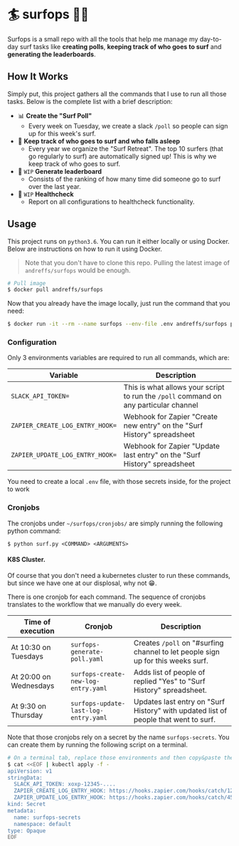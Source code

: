 # 🏄 surfops 🏄‍♀️

Surfops is a small repo with all the tools that help me manage my day-to-day surf tasks like **creating polls**, **keeping track of who goes to surf** and **generating the leaderboards**.

## How It Works

Simply put, this project gathers all the commands that I use to run all those tasks. Below is the complete list with a brief description:

* 📊 **Create the "Surf Poll"**
  * Every week on Tuesday, we create a slack `/poll` so people can sign up for this week's surf.
* 📝 **Keep track of who goes to surf and who falls asleep**
  * Every year we organize the "Surf Retreat". The top 10 surfers (that go regularly to surf) are automatically signed up! This is why we keep track of who goes to surf.
* 🥇 `WIP` **Generate leaderboard** 
  * Consists of the ranking of how many time did someone go to surf over the last year. 
* 🏥 `WIP` **Healthcheck** 
  * Report on all configurations to healthcheck functionality. 


<!--### Lifecycle
![Command #1]()
![Command #2]()
![Command #3]()-->

## Usage

This project runs on `python3.6`. You can run it either locally or using Docker. Below are instructions on how to run it using Docker.

> Note that you don't have to clone this repo. Pulling the latest image of `andreffs/surfops` would be enough.

```bash
# Pull image
$ docker pull andreffs/surfops
```

Now that you already have the image locally, just run the command that you need:

```bash
$ docker run -it --rm --name surfops --env-file .env andreffs/surfops python surf.py <COMMAND>
```


### Configuration 

Only 3 environments variables are required to run all commands, which are:

| Variable | Description |
| ----- | ----- |  
| `SLACK_API_TOKEN=` | This is what allows your script to run the `/poll` command on any particular channel |
| `ZAPIER_CREATE_LOG_ENTRY_HOOK=` | Webhook for Zapier "Create new entry" on the "Surf History" spreadsheet | 
| `ZAPIER_UPDATE_LOG_ENTRY_HOOK=` | Webhook for Zapier "Update last entry" on the "Surf History" spreadsheet | 


You need to create a local `.env` file, with those secrets inside, for the project to work


### Cronjobs

The cronjobs under `~/surfops/cronjobs/` are simply running the following python command:

```shell
$ python surf.py <COMMAND> <ARGUMENTS>
```


#### K8S Cluster.

Of course that you don't need a kubernetes cluster to run these commands, but since we have one at our displosal, why not 😁.

There is one cronjob for each command. The sequence of cronjobs translates to the workflow that we manually do every week.

| Time of execution | Cronjob | Description | 
| ----- | ----- | ----- | 
| At 10:30 on Tuesdays | `surfops-generate-poll.yaml` | Creates `/poll` on "#surfing channel to let people sign up for this weeks surf. |
| At 20:00 on Wednesdays | `surfops-create-new-log-entry.yaml` | Adds list of people of replied "Yes" to "Surf History" spreadsheet.  |
| At 9:30 on Thursday | `surfops-update-last-log-entry.yaml` | Updates last entry on "Surf History" with updated list of people that went to surf. |

Note that those cronjobs rely on a secret by the name `surfops-secrets`. You can create them by running the following script on a terminal.

```bash
# On a terminal tab, replace those environments and then copy&paste the snippet below:
$ cat <<EOF | kubectl apply -f -
apiVersion: v1
stringData:
  SLACK_API_TOKEN: xoxp-12345-....
  ZAPIER_CREATE_LOG_ENTRY_HOOK: https://hooks.zapier.com/hooks/catch/123...
  ZAPIER_UPDATE_LOG_ENTRY_HOOK: https://hooks.zapier.com/hooks/catch/456...
kind: Secret
metadata:
  name: surfops-secrets
  namespace: default
type: Opaque
EOF
````
